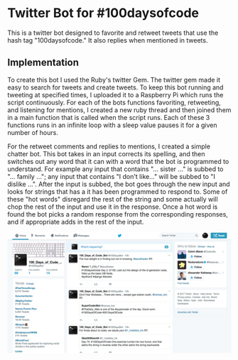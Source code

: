 # Twitter Bot for #100daysofcode

This is a twitter bot designed to favorite and retweet tweets that use the hash tag "100daysofcode." It also replies when mentioned in tweets.

## Implementation
To create this bot I used the Ruby's twitter Gem.  The twitter gem made it easy to search for tweets and create tweets.  To keep this bot running and tweeting at specified times, I uploaded it to a Raspberry Pi which runs the script continuously.  For each of the bots functions favoriting, retweeting, and listening for mentions, I created a new ruby thread and then joined them in a main function that is called when the script runs.  Each of these 3 functions runs in an infinite loop with a sleep value pauses it for a given number of hours.

For the retweet comments and replies to mentions, I created a simple chatter bot.  This bot takes in an input corrects its spelling, and then switches out any word that it can with a word that the bot is programmed to understand.  For example any input that contains "... sister ..." is subbed to "... family ..."; any input that contains "I don't like..." will be subbed to "I dislike ...".  After the input is subbed, the bot goes through the new input and looks for strings that has a it has been programmed to respond to.  Some of these "hot words" disregard the rest of the string and some actually will chop the rest of the input and use it in the response.  Once a hot word is found the bot picks a random response from the corresponding responses, and if appropriate adds in the rest of the input.

![image](./pic_one.jpeg)
